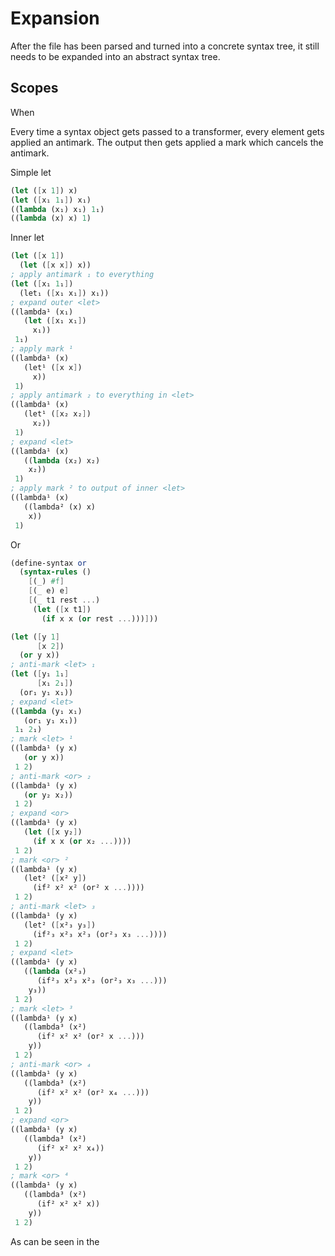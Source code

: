 # Expansion

After the file has been parsed and turned into a concrete syntax tree, it still needs to be expanded into an abstract syntax tree.

## Scopes

When 

Every time a syntax object gets passed to a transformer, every element gets applied an antimark. The output then gets applied a mark
which cancels the antimark.

Simple let

```scheme
(let ([x 1]) x)
(let ([x₁ 1₁]) x₁)
((lambda (x₁) x₁) 1₁)
((lambda (x) x) 1)
```

Inner let

```scheme
(let ([x 1])
  (let ([x x]) x))
; apply antimark ₁ to everything
(let ([x₁ 1₁])
  (let₁ ([x₁ x₁]) x₁))
; expand outer <let>
((lambda¹ (x₁)
   (let ([x₁ x₁])
     x₁))
 1₁)
; apply mark ¹
((lambda¹ (x)
   (let¹ ([x x])
     x))
 1)
; apply antimark ₂ to everything in <let>
((lambda¹ (x)
   (let¹ ([x₂ x₂])
     x₂))
 1)
; expand <let>
((lambda¹ (x)
   ((lambda (x₂) x₂)
    x₂))
 1)
; apply mark ² to output of inner <let>
((lambda¹ (x)
   ((lambda² (x) x)
    x))
 1)
```

Or

```scheme
(define-syntax or
  (syntax-rules ()
    [(_) #f]
    [(_ e) e]
    [(_ t1 rest ...)
     (let ([x t1])
       (if x x (or rest ...)))]))

(let ([y 1]
      [x 2])
  (or y x))
; anti-mark <let> ₁
(let ([y₁ 1₁]
      [x₁ 2₁])
  (or₁ y₁ x₁))
; expand <let>
((lambda (y₁ x₁)
   (or₁ y₁ x₁))
 1₁ 2₁)
; mark <let> ¹
((lambda¹ (y x)
   (or y x))
 1 2)
; anti-mark <or> ₂
((lambda¹ (y x)
   (or y₂ x₂))
 1 2)
; expand <or>
((lambda¹ (y x)
   (let ([x y₂])
     (if x x (or x₂ ...))))
 1 2)
; mark <or> ²
((lambda¹ (y x)
   (let² ([x² y])
     (if² x² x² (or² x ...))))
 1 2)
; anti-mark <let> ₃
((lambda¹ (y x)
   (let² ([x²₃ y₃])
     (if²₃ x²₃ x²₃ (or²₃ x₃ ...))))
 1 2)
; expand <let>
((lambda¹ (y x)
   ((lambda (x²₃)
      (if²₃ x²₃ x²₃ (or²₃ x₃ ...)))
    y₃))
 1 2)
; mark <let> ³
((lambda¹ (y x)
   ((lambda³ (x²)
      (if² x² x² (or² x ...)))
    y))
 1 2)
; anti-mark <or> ₄
((lambda¹ (y x)
   ((lambda³ (x²)
      (if² x² x² (or² x₄ ...)))
    y))
 1 2)
; expand <or>
((lambda¹ (y x)
   ((lambda³ (x²)
      (if² x² x² x₄))
    y))
 1 2)
; mark <or> ⁴
((lambda¹ (y x)
   ((lambda³ (x²)
      (if² x² x² x))
    y))
 1 2)
```

As can be seen in the 
